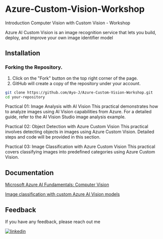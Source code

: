 
# Azure-Custom-Vision-Workshop 
Introduction Computer Vision with Custom Vision - Workshop

Azure AI Custom Vision is an image recognition service that lets you build, deploy, and improve your own image identifier model






## Installation
### Forking the Repository.
1. Click on the "Fork" button on the top right corner of the page.
2. GitHub will create a copy of the repository under your account.





```bash
git clone https://github.com/Ayo-J/Azure-Custom-Vision-Workshop.git
cd your-repository

```


Practical 01: Image Analysis with AI Vision
This practical demonstrates how to analyze images using AI Vision capabilities from Azure. For a detailed guide, refer to the AI Vision Studio image analysis example.

Practical 02: Object Detection with Azure Custom Vision
This practical involves detecting objects in images using Azure Custom Vision. Detailed steps and code will be provided in this section.

Practical 03: Image Classification with Azure Custom Vision
This practical covers classifying images into predefined categories using Azure Custom Vision.
















## Documentation

[Microsoft Azure AI Fundamentals: Computer Vision](https://learn.microsoft.com/en-us/training/paths/explore-computer-vision-microsoft-azure/)

[Image classification with custom Azure AI Vision models](https://learn.microsoft.com/en-us/training/modules/custom-model-ai-vision-image-classification/)







## Feedback

If you have any feedback, please reach out me

[![linkedin](https://img.shields.io/badge/linkedin-0A66C2?style=for-the-badge&logo=linkedin&logoColor=white)](https://www.linkedin.com/in/ayodhya-j-weerabahu/)
